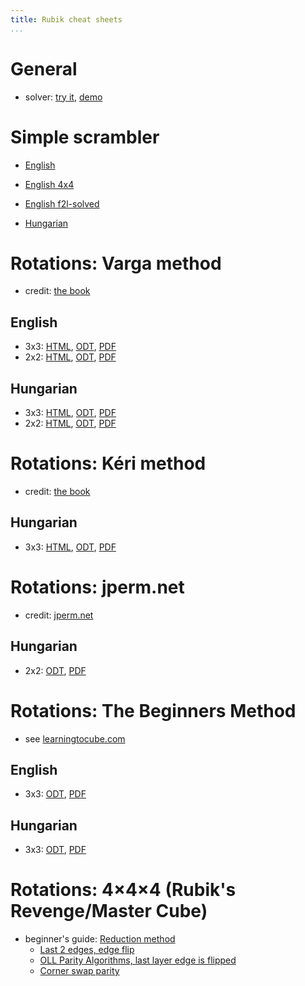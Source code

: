```yaml
---
title: Rubik cheat sheets
...
```


# General

- solver: [try it](https://share.vmiklos.hu/pages/rubik/), [demo](https://share.vmiklos.hu/pages/rubik/?faces=ULFLULURBRULDRFDUBRDUBFLBDRUBFDDBBUDFFFFLRRFLDBLUBRLRD)

# Simple scrambler

- [English](https://share.vmiklos.hu/pages/rubik-scramble/)

- [English 4x4](https://share.vmiklos.hu/pages/rubik-scramble/?wide=t)

- [English f2l-solved](https://share.vmiklos.hu/pages/rubik-scramble/?state=f2l-solved)

- [Hungarian](https://share.vmiklos.hu/pages/rubik-scramble/?lang=hu)

# Rotations: Varga method

- credit: [the book](https://bookline.hu/product/home.action?_v=Rubik_Erno_A_buvos_kocka&type=20&id=147099)

## English

- 3x3: [HTML](/rubik/3x3-en/), [ODT](3x3-en.odt), [PDF](3x3-en.pdf)
- 2x2: [HTML](/rubik/2x2-en/), [ODT](2x2-en.odt), [PDF](2x2-en.pdf)

## Hungarian

- 3x3: [HTML](/rubik/3x3-hu/), [ODT](3x3-hu.odt), [PDF](3x3-hu.pdf)
- 2x2: [HTML](/rubik/2x2-hu/), [ODT](2x2-hu.odt), [PDF](2x2-hu.pdf)

# Rotations: Kéri method

- credit: [the book](https://bookline.hu/product/home.action?_v=Rubik_Erno_A_buvos_kocka&type=20&id=147099)

## Hungarian

- 3x3: [HTML](/rubik/3x3-hu-keri/), [ODT](3x3-hu-keri.odt), [PDF](3x3-hu-keri.pdf)

# Rotations: jperm.net

- credit: [jperm.net](https://jperm.net/2x2)

## Hungarian

- 2x2: [ODT](2x2-hu-jperm.odt), [PDF](2x2-hu-jperm.pdf)

# Rotations: The Beginners Method

- see [learningtocube.com](https://learningtocube.com/how-to-solve-a-rubiks-cube/)

## English

- 3x3: [ODT](3x3-ltc-en.odt), [PDF](3x3-ltc-en.pdf)

## Hungarian

- 3x3: [ODT](3x3-ltc-hu.odt), [PDF](3x3-ltc-hu.pdf)

# Rotations: 4×4×4 (Rubik's Revenge/Master Cube)

- beginner's guide: [Reduction method](https://de.speedcube.com.au/blogs/speedcubing-solutions/how-to-solve-a-4x4-rubiks-cube-complete-beginners-guide)
  - [Last 2 edges, edge flip](https://ukspeedcubes.co.uk/pages/4x4-last-2-edges-parity)
  - [OLL Parity Algorithms, last layer edge is flipped](https://de.speedcube.com.au/blogs/speedcubing-solutions/4x4-oll-parity-algorithms)
  - [Corner swap parity](https://de.speedcube.com.au/blogs/speedcubing-solutions/4x4-corner-swap-parity)
